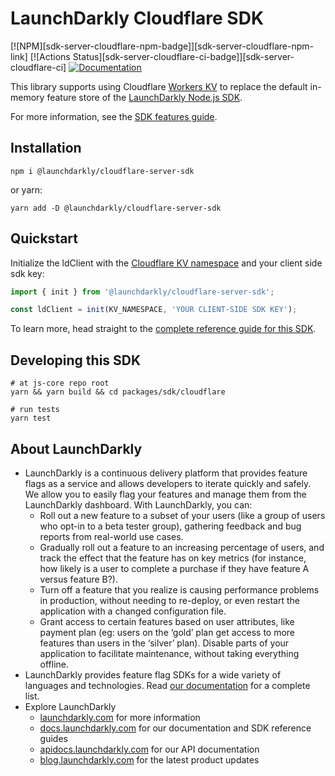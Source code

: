 # LaunchDarkly Cloudflare SDK

[![NPM][sdk-server-cloudflare-npm-badge]][sdk-server-cloudflare-npm-link]
[![Actions Status][sdk-server-cloudflare-ci-badge]][sdk-server-cloudflare-ci]
[![Documentation](https://img.shields.io/static/v1?label=GitHub+Pages&message=API+reference&color=00add8)](https://launchdarkly.github.io/js-core/packages/sdk/server-cloudflare/docs/)

This library supports using Cloudflare [Workers KV](https://developers.cloudflare.com/workers/learning/how-kv-works) to replace the default in-memory feature store of the [LaunchDarkly Node.js SDK](https://github.com/launchdarkly/cloudflare-server-sdk).

For more information, see the [SDK features guide](https://docs.launchdarkly.com/sdk/features/storing-data).

## Installation

```shell
npm i @launchdarkly/cloudflare-server-sdk
```

or yarn:

```shell
yarn add -D @launchdarkly/cloudflare-server-sdk
```

## Quickstart

Initialize the ldClient with the [Cloudflare KV namespace](https://developers.cloudflare.com/workers/runtime-apis/kv#kv-bindings) and your client side sdk key:

```typescript
import { init } from '@launchdarkly/cloudflare-server-sdk';

const ldClient = init(KV_NAMESPACE, 'YOUR CLIENT-SIDE SDK KEY');
```

To learn more, head straight to the [complete reference guide for this SDK](https://docs.launchdarkly.com/sdk/server-side/cloudflare).

## Developing this SDK

```shell
# at js-core repo root
yarn && yarn build && cd packages/sdk/cloudflare

# run tests
yarn test
```

## About LaunchDarkly

- LaunchDarkly is a continuous delivery platform that provides feature flags as a service and allows developers to iterate quickly and safely. We allow you to easily flag your features and manage them from the LaunchDarkly dashboard. With LaunchDarkly, you can:
  - Roll out a new feature to a subset of your users (like a group of users who opt-in to a beta tester group), gathering feedback and bug reports from real-world use cases.
  - Gradually roll out a feature to an increasing percentage of users, and track the effect that the feature has on key metrics (for instance, how likely is a user to complete a purchase if they have feature A versus feature B?).
  - Turn off a feature that you realize is causing performance problems in production, without needing to re-deploy, or even restart the application with a changed configuration file.
  - Grant access to certain features based on user attributes, like payment plan (eg: users on the ‘gold’ plan get access to more features than users in the ‘silver’ plan). Disable parts of your application to facilitate maintenance, without taking everything offline.
- LaunchDarkly provides feature flag SDKs for a wide variety of languages and technologies. Read [our documentation](https://docs.launchdarkly.com/sdk) for a complete list.
- Explore LaunchDarkly
  - [launchdarkly.com](https://www.launchdarkly.com/ 'LaunchDarkly Main Website') for more information
  - [docs.launchdarkly.com](https://docs.launchdarkly.com/ 'LaunchDarkly Documentation') for our documentation and SDK reference guides
  - [apidocs.launchdarkly.com](https://apidocs.launchdarkly.com/ 'LaunchDarkly API Documentation') for our API documentation
  - [blog.launchdarkly.com](https://blog.launchdarkly.com/ 'LaunchDarkly Blog Documentation') for the latest product updates
